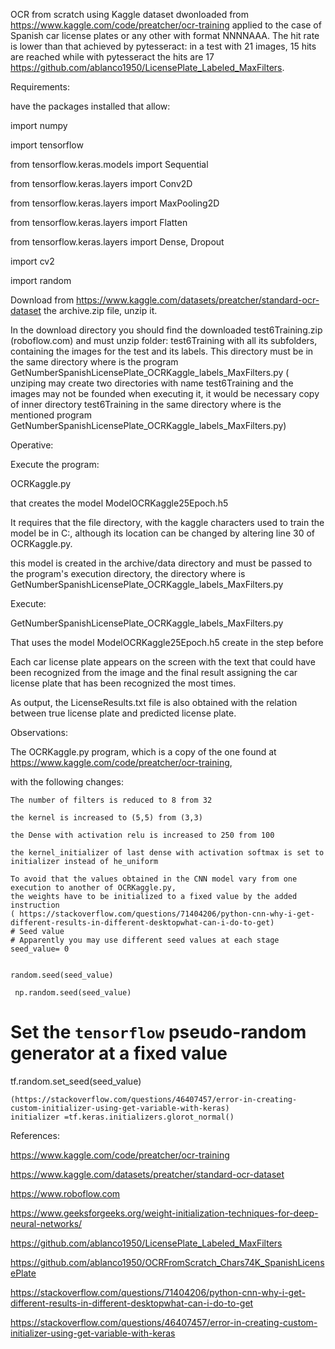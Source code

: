 OCR from scratch using Kaggle dataset dwonloaded from https://www.kaggle.com/code/preatcher/ocr-training  applied to the case of Spanish car license plates or any other with format NNNNAAA. The hit rate is lower than that achieved by pytesseract: in a test with 21 images, 15 hits are reached while with pytesseract the hits are 17 https://github.com/ablanco1950/LicensePlate_Labeled_MaxFilters.

Requirements:

have the packages installed that allow:

import numpy

import tensorflow

from tensorflow.keras.models import Sequential

from tensorflow.keras.layers import Conv2D

from tensorflow.keras.layers import MaxPooling2D

from tensorflow.keras.layers import Flatten

from tensorflow.keras.layers import Dense, Dropout

import cv2

import random

Download from https://www.kaggle.com/datasets/preatcher/standard-ocr-dataset the archive.zip file, unzip it.

In the download directory you should find the downloaded test6Training.zip (roboflow.com) and must unzip folder: test6Training with all its subfolders, containing the images for the test and its labels. This directory must be in the same directory where is the program GetNumberSpanishLicensePlate_OCRKaggle_labels_MaxFilters.py ( unziping may create two directories with name test6Training and the images may not be founded when executing it, it would be necessary copy of inner directory test6Training in the same directory where is  the mentioned  program GetNumberSpanishLicensePlate_OCRKaggle_labels_MaxFilters.py)

Operative:

Execute the program:

OCRKaggle.py

that creates the model ModelOCRKaggle25Epoch.h5 

It requires that the file directory, with the kaggle characters used to train the model be in C:, although its location can be changed by altering line 30
 of OCRKaggle.py.

this model  is created in the archive/data directory and must be passed to the program's execution directory, the directory where is GetNumberSpanishLicensePlate_OCRKaggle_labels_MaxFilters.py

Execute:

GetNumberSpanishLicensePlate_OCRKaggle_labels_MaxFilters.py

That uses the model ModelOCRKaggle25Epoch.h5  create in the step before

Each car license plate appears on the screen with the text that could have been recognized from the image and the final result assigning the car license plate that has been recognized the most times.

As output, the LicenseResults.txt file is also obtained with the relation between true license plate and predicted license plate.

Observations:


The OCRKaggle.py program, which is a copy of the one found at https://www.kaggle.com/code/preatcher/ocr-training, 

with the following changes:

    The number of filters is reduced to 8 from 32
    
    the kernel is increased to (5,5) from (3,3)
    
    the Dense with activation relu is increased to 250 from 100
    
    the kernel_initializer of last dense with activation softmax is set to
    initializer instead of he_uniform

    To avoid that the values obtained in the CNN model vary from one execution to another of OCRKaggle.py, 
    the weights have to be initialized to a fixed value by the added instruction
    ( https://stackoverflow.com/questions/71404206/python-cnn-why-i-get-different-results-in-different-desktopwhat-can-i-do-to-get)
    # Seed value
    # Apparently you may use different seed values at each stage
    seed_value= 0


    random.seed(seed_value)

     np.random.seed(seed_value)

   # Set the `tensorflow` pseudo-random generator at a fixed value
 
   tf.random.set_seed(seed_value)
   
    (https://stackoverflow.com/questions/46407457/error-in-creating-custom-initializer-using-get-variable-with-keras)
    initializer =tf.keras.initializers.glorot_normal()

References:

https://www.kaggle.com/code/preatcher/ocr-training

https://www.kaggle.com/datasets/preatcher/standard-ocr-dataset

https://www.roboflow.com

https://www.geeksforgeeks.org/weight-initialization-techniques-for-deep-neural-networks/
   
https://github.com/ablanco1950/LicensePlate_Labeled_MaxFilters

https://github.com/ablanco1950/OCRFromScratch_Chars74K_SpanishLicensePlate

https://stackoverflow.com/questions/71404206/python-cnn-why-i-get-different-results-in-different-desktopwhat-can-i-do-to-get

https://stackoverflow.com/questions/46407457/error-in-creating-custom-initializer-using-get-variable-with-keras

